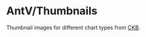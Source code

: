 # AntV/Thumbnails

Thumbnail images for different chart types from [CKB](https://github.com/antvis/AVA/tree/master/packages/knowledge).
